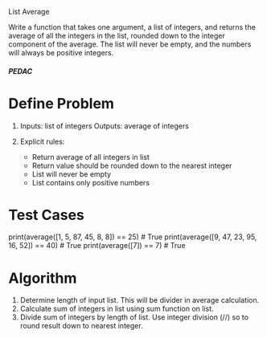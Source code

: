 List Average

Write a function that takes one argument, a list of integers, and returns the average of all the integers in the list, rounded down to the integer component of the average. The list will never be empty, and the numbers will always be positive integers.

##### PEDAC #####

# Define Problem

1. Inputs: list of integers
   Outputs: average of integers

2. Explicit rules: 
   - Return average of all integers in list
   - Return value should be rounded down to the nearest integer
   - List will never be empty
   - List contains only positive numbers

# Test Cases

print(average([1, 5, 87, 45, 8, 8]) == 25)        # True
print(average([9, 47, 23, 95, 16, 52]) == 40)     # True
print(average([7]) == 7)                          # True

# Algorithm
1. Determine length of input list. This will be divider in average calculation.
2. Calculate sum of integers in list using sum function on list.
3. Divide sum of integers by length of list. Use integer division (//) so 
   to round result down to nearest integer.